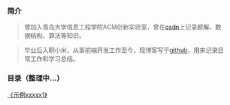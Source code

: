 ### 简介

> 曾加入青岛大学信息工程学院ACM创新实验室，曾在[csdn](http://blog.csdn.net/qq_31751569/ "CSDN")上记录题解、数据结构、算法等知识。        

> 毕业后入职小米，从事前端开发工作至今，现博客写于[github](https://github.com/ilvseyinfu/blog/issues)，用来记录日常工作和学习总结。


### 目录（整理中...）   

[《示例xxxxx1》](xxx)
